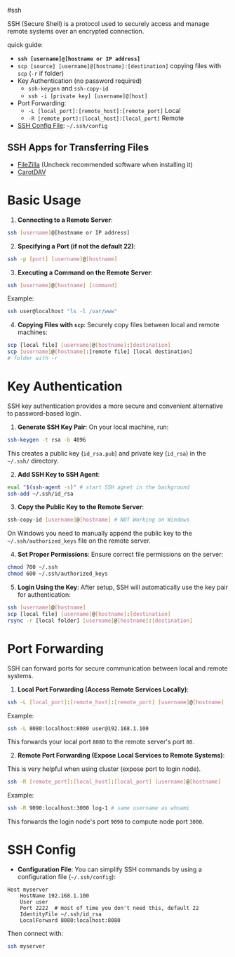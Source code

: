#ssh

SSH (Secure Shell) is a protocol used to securely access and manage remote systems over an encrypted connection.

quick guide:

- **`ssh [username]@[hostname or IP address]`**
- `scp [source] [username]@[hostname]:[destination]` copying files with `scp` (`-r` if folder)
- Key Authentication (no password required)
    - `ssh-keygen` and `ssh-copy-id`
    - `ssh -i [private key] [username]@[host]`
- Port Forwarding:
    - `-L [local_port]:[remote_host]:[remote_port]` Local
    - `-R [remote_port]:[local_host]:[local_port]` Remote
- [SSH Config File](https://www.notion.so/SSH-1458695f3ace81aa8913d9e486798958?pvs=21): `~/.ssh/config`

## SSH Apps for Transferring Files

- [FileZilla](https://filezilla-project.org/) (Uncheck recommended software when installing it)
- [CarotDAV](http://rei.to/carotdav_en.html)

# Basic Usage

1. **Connecting to a Remote Server**:

```bash
ssh [username]@[hostname or IP address]
```
   
2. **Specifying a Port (if not the default 22)**:

```bash
ssh -p [port] [username]@[hostname]
```

3. **Executing a Command on the Remote Server**:

```bash
ssh [username]@[hostname] [command]
```

Example:

```bash
ssh user@localhost "ls -l /var/www"
```
    
4. **Copying Files with `scp`**: Securely copy files between local and remote machines:

```bash
scp [local file] [username]@[hostname]:[destination]
scp [username]@[hostname]:[remote file] [local destination]
# folder with -r
```

# Key Authentication

SSH key authentication provides a more secure and convenient alternative to password-based login.

1. **Generate SSH Key Pair**: On your local machine, run:

```bash
ssh-keygen -t rsa -b 4096
```

This creates a public key (`id_rsa.pub`) and private key (`id_rsa`) in the `~/.ssh/` directory.

2. **Add SSH Key to SSH Agent**:

```bash
eval "$(ssh-agent -s)" # start SSH agnet in the background
ssh-add ~/.ssh/id_rsa
```
    
3. **Copy the Public Key to the Remote Server**:

```bash
ssh-copy-id [username]@[hostname] # NOT Working on Windows
```

On Windows you need to manually append the public key to the `~/.ssh/authorized_keys` file on the remote server.

4. **Set Proper Permissions**: Ensure correct file permissions on the server:

```bash
chmod 700 ~/.ssh
chmod 600 ~/.ssh/authorized_keys
```

5. **Login Using the Key**: After setup, SSH will automatically use the key pair for authentication:

```bash
ssh [username]@[hostname]
scp [local file] [username]@[hostname]:[destination]
rsync -r [local folder] [username]@[hostname]:[destination]
```

# Port Forwarding

SSH can forward ports for secure communication between local and remote systems.

1. **Local Port Forwarding (Access Remote Services Locally)**:

```bash
ssh -L [local_port]:[remote_host]:[remote_port] [username]@[hostname]
```

Example:

```bash
ssh -L 8080:localhost:8080 user@192.168.1.100
```

This forwards your local port `8080` to the remote server's port `80`.

2. **Remote Port Forwarding (Expose Local Services to Remote Systems)**:

This is very helpful when using cluster (expose port to login node).

```bash
ssh -R [remote_port]:[local_host]:[local_port] [username]@[hostname]
```

Example:

```bash
ssh -R 9090:localhost:3000 log-1 # same username as whoami
```

This forwards the login node's port `9090` to compute node port `3000`.
    

# SSH Config

- **Configuration File**: You can simplify SSH commands by using a configuration file (`~/.ssh/config`):

```
Host myserver
    HostName 192.168.1.100
    User user
    Port 2222  # most of time you don't need this, default 22
    IdentityFile ~/.ssh/id_rsa
    LocalForward 8080:localhost:8080
```

Then connect with:

```bash
ssh myserver
```
